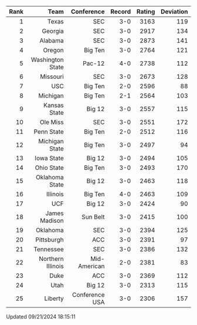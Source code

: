 | Rank  | Team                 | Conference           | Record   | Rating | Deviation |
| ---:  | ---:                 | ---:                 | ---:     | ---:   | ---:      |
| 1     | Texas                | SEC                  | 3-0      | 3163   | 119       |
| 2     | Georgia              | SEC                  | 3-0      | 2917   | 134       |
| 3     | Alabama              | SEC                  | 3-0      | 2873   | 141       |
| 4     | Oregon               | Big Ten              | 3-0      | 2764   | 121       |
| 5     | Washington State     | Pac-12               | 4-0      | 2738   | 112       |
| 6     | Missouri             | SEC                  | 3-0      | 2673   | 128       |
| 7     | USC                  | Big Ten              | 2-0      | 2596   | 88        |
| 8     | Michigan             | Big Ten              | 2-1      | 2564   | 103       |
| 9     | Kansas State         | Big 12               | 3-0      | 2557   | 115       |
| 10    | Ole Miss             | SEC                  | 3-0      | 2551   | 172       |
| 11    | Penn State           | Big Ten              | 2-0      | 2512   | 116       |
| 12    | Michigan State       | Big Ten              | 3-0      | 2497   | 94        |
| 13    | Iowa State           | Big 12               | 3-0      | 2494   | 105       |
| 14    | Ohio State           | Big Ten              | 3-0      | 2493   | 170       |
| 15    | Oklahoma State       | Big 12               | 3-0      | 2463   | 118       |
| 16    | Illinois             | Big Ten              | 4-0      | 2463   | 109       |
| 17    | UCF                  | Big 12               | 3-0      | 2424   | 90        |
| 18    | James Madison        | Sun Belt             | 3-0      | 2415   | 100       |
| 19    | Oklahoma             | SEC                  | 3-0      | 2394   | 125       |
| 20    | Pittsburgh           | ACC                  | 3-0      | 2391   | 97        |
| 21    | Tennessee            | SEC                  | 3-0      | 2386   | 132       |
| 22    | Northern Illinois    | Mid-American         | 2-0      | 2381   | 83        |
| 23    | Duke                 | ACC                  | 3-0      | 2369   | 112       |
| 24    | Utah                 | Big 12               | 3-0      | 2313   | 115       |
| 25    | Liberty              | Conference USA       | 3-0      | 2306   | 157       |

Updated 09/21/2024 18:15:11
